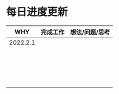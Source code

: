 # 每日进度更新

| WHY      | 完成工作 | 想法/问题/思考 |
| -------- | -------- | -------------- |
| 2022.2.1 |          |                |
|          |          |                |
|          |          |                |
|          |          |                |
|          |          |                |
|          |          |                |
|          |          |                |
|          |          |                |
|          |          |                |
|          |          |                |
|          |          |                |
|          |          |                |
|          |          |                |
|          |          |                |
|          |          |                |
|          |          |                |
|          |          |                |
|          |          |                |
|          |          |                |

